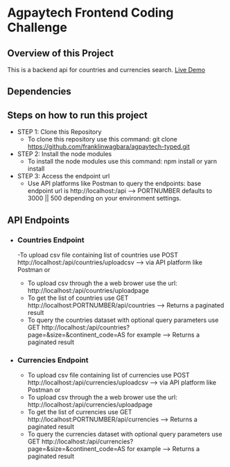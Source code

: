 # Agpaytech Frontend Coding Challenge

## Overview of this Project

This is a backend api for countries and currencies search. [Live Demo](https://secure-headland-36511.herokuapp.com/)

## Dependencies

## Steps on how to run this project

- STEP 1: Clone this Repository
  - To clone this repository use this command: git clone https://github.com/franklinwagbara/agpaytech-typed.git
- STEP 2: Install the node modules
  - To install the node modules use this command: npm install or yarn install
- STEP 3: Access the endpoint url
  - Use API platforms like Postman to query the endpoints: base endpoint url is http://localhost:<PORTNUMBER>/api --> PORTNUMBER defaults to 3000 || 500 depending on your environment settings.

## API Endpoints

- ### Countries Endpoint

  -To upload csv file containing list of countries use POST http://localhost:<PORTNUMBER>/api/countries/uploadcsv --> via API platform like Postman or

  - To upload csv through the a web brower use the url: http://localhost:<PORTNUMBER>/api/countries/uploadpage
  - To get the list of countries use GET http://localhost:PORTNUMBER/api/countries --> Returns a paginated result
  - To query the countries dataset with optional query parameters use GET http://localhost:<PORTNUMBER>/api/countries?page=<number>&size=<number>&continent_code=AS for example --> Returns a paginated result

- ### Currencies Endpoint
  - To upload csv file containing list of currencies use POST http://localhost:<PORTNUMBER>/api/currencies/uploadcsv --> via API platform like Postman or
  - To upload csv through the a web brower use the url: http://localhost:<PORTNUMBER>/api/currencies/uploadpage
  - To get the list of currencies use GET http://localhost:PORTNUMBER/api/currencies --> Returns a paginated result
  - To query the currencies dataset with optional query parameters use GET http://localhost:<PORTNUMBER>/api/currencies?page=<number>&size=<number>&continent_code=AS for example --> Returns a paginated result
